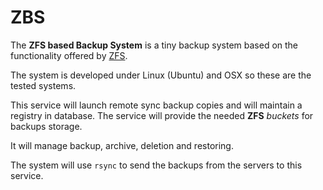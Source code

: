 ZBS
===

The **ZFS based Backup System** is a tiny backup system based on the functionality offered by [ZFS](https://www.google.es/url?sa=t&rct=j&q=&esrc=s&source=web&cd=7&cad=rja&uact=8&ved=0ahUKEwiZpdOLqqLOAhWBthQKHQhyCIUQFghNMAY&url=http%3A%2F%2Fzfsonlinux.org%2F&usg=AFQjCNHyOGcWrk6IrGr_XAE7LTg30Jgkxw).

The system is developed under Linux (Ubuntu) and OSX so these are the tested systems.

This service will launch remote sync backup copies and will maintain a registry in database. The service will provide the needed **ZFS** _buckets_ for backups storage.

It will manage backup, archive, deletion and restoring.

The system will use `rsync` to send the backups from the servers to this service.

